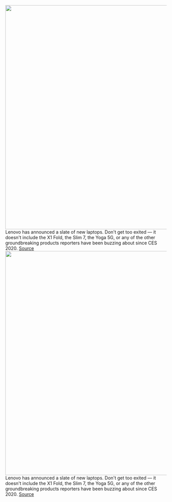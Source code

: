 <img src='https://cdn.vox-cdn.com/thumbor/8cleq4bVb9-v9M-vsog7lEewNO4=/0x0:2000x1500/1200x800/filters:focal(840x590:1160x910)/cdn.vox-cdn.com/uploads/chorus_image/image/66362433/23_Thinkpad_X13_Yoga_Black_Hero_Multimode.0.jpg' width='700px' /><br/>
Lenovo has announced a slate of new laptops. Don't get too exited — it doesn't include the X1 Fold, the Slim 7, the Yoga 5G, or any of the other groundbreaking products reporters have been buzzing about since CES 2020.
<a href='https://www.theverge.com/2020/2/24/21147697/lenovo-thinkpad-x-series-t-series-lineup-announce-pricing-release-date'> Source <a/><img src='https://cdn.vox-cdn.com/thumbor/8cleq4bVb9-v9M-vsog7lEewNO4=/0x0:2000x1500/1200x800/filters:focal(840x590:1160x910)/cdn.vox-cdn.com/uploads/chorus_image/image/66362433/23_Thinkpad_X13_Yoga_Black_Hero_Multimode.0.jpg' width='700px' /><br/>
Lenovo has announced a slate of new laptops. Don't get too exited — it doesn't include the X1 Fold, the Slim 7, the Yoga 5G, or any of the other groundbreaking products reporters have been buzzing about since CES 2020.
<a href='https://www.theverge.com/2020/2/24/21147697/lenovo-thinkpad-x-series-t-series-lineup-announce-pricing-release-date'> Source <a/>